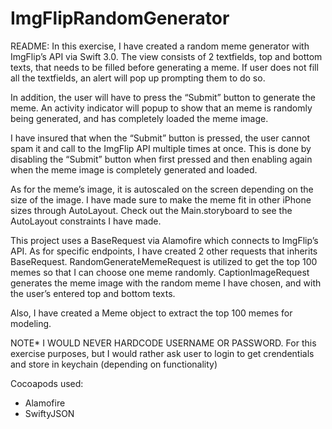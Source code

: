 # ImgFlipRandomGenerator
README:
In this exercise, I have created a random meme generator with ImgFlip’s API via Swift 3.0. The view consists of 2 textfields, top and bottom texts, that needs to be filled before generating a meme. If user does not fill all the textfields, an alert will pop up prompting them to do so.

In addition, the user will have to press the “Submit” button to generate the meme. An activity indicator will popup to show that an meme is randomly being generated, and has completely loaded the meme image.

I have insured that when the “Submit” button is pressed, the user cannot spam it and call to the ImgFlip API multiple times at once. This is done by disabling the “Submit” button when first pressed and then enabling again when the meme image is completely generated and loaded.

As for the meme’s image, it is autoscaled on the screen depending on the size of the image. I have made sure to make the meme fit in other iPhone sizes through AutoLayout. Check out the Main.storyboard to see the AutoLayout constraints I have made.

This project uses a BaseRequest via Alamofire which connects to ImgFlip’s API. As for specific endpoints, I have created 2 other requests that inherits BaseRequest. RandomGenerateMemeRequest is utilized to get the top 100 memes so that I can choose one meme randomly. CaptionImageRequest generates the meme image with the random meme I have chosen, and with the user’s entered top and bottom texts.

Also, I have created a Meme object to extract the top 100 memes for modeling.

NOTE* I WOULD NEVER HARDCODE USERNAME OR PASSWORD. For this exercise purposes, but I would rather ask user to login to get crendentials and store in keychain (depending on functionality)

Cocoapods used:
- Alamofire
- SwiftyJSON
